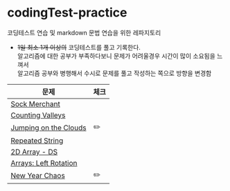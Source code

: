 # codingTest-practice
코딩테스트 연습 및 markdown 문법 연습을 위한 레파지토리
* ~~1일 최소 1개 이상의~~ 코딩테스트를 풀고 기록한다.  
  알고리즘에 대한 공부가 부족하다보니 문제가 어려울경우 시간이 많이 소요됨을 느껴서  
  알고리즘 공부와 병행해서 수시로 문제를 풀고 작성하는 쪽으로 방향을 변경함

|문제|체크|
|-|-|
|[Sock Merchant](https://github.com/kys9261/daily-codingTest-practice/blob/master/hackerrank/interview-preparation-kit/warm-up%20challenges/sock-merchant.md)||
|[Counting Valleys](https://github.com/kys9261/daily-codingTest-practice/blob/master/hackerrank/interview-preparation-kit/warm-up%20challenges/counting-valleys.md)||
|[Jumping on the Clouds](https://github.com/kys9261/daily-codingTest-practice/blob/master/hackerrank/interview-preparation-kit/warm-up%20challenges/jumping-on-the-clouds.md)|:pencil2:|
|[Repeated String](https://github.com/kys9261/daily-codingTest-practice/blob/master/hackerrank/interview-preparation-kit/warm-up%20challenges/repeated-string.md)||
|[2D Array - DS](https://github.com/kys9261/daily-codingTest-practice/blob/master/hackerrank/interview-preparation-kit/arrays/2dArray-ds.md)||
|[Arrays: Left Rotation](https://github.com/kys9261/daily-codingTest-practice/blob/master/hackerrank/interview-preparation-kit/arrays/arrays-left-rotation.md)||
|[New Year Chaos](https://github.com/kys9261/daily-codingTest-practice/blob/master/hackerrank/interview-preparation-kit/arrays/new-year-chaos.md)|:pencil2:|
